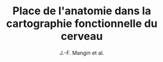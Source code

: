 ---
author: J.-F. Mangin et al.
title: Place de l'anatomie dans la cartographie fonctionnelle du cerveau
journal: Annales de l'Institut Pasteur/Actualites
year: 1998
type: article
---